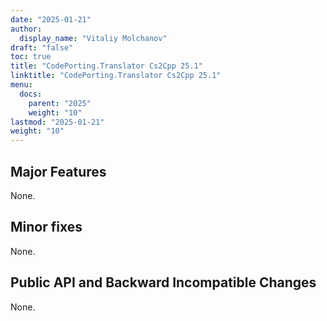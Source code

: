 ```yaml
---
date: "2025-01-21"
author:
  display_name: "Vitaliy Molchanov"
draft: "false"
toc: true
title: "CodePorting.Translator Cs2Cpp 25.1"
linktitle: "CodePorting.Translator Cs2Cpp 25.1"
menu:
  docs:
    parent: "2025"
    weight: "10"
lastmod: "2025-01-21"
weight: "10"
---
```


## Major Features ##

None.

## Minor fixes ##

None.

## Public API and Backward Incompatible Changes ##

None.
